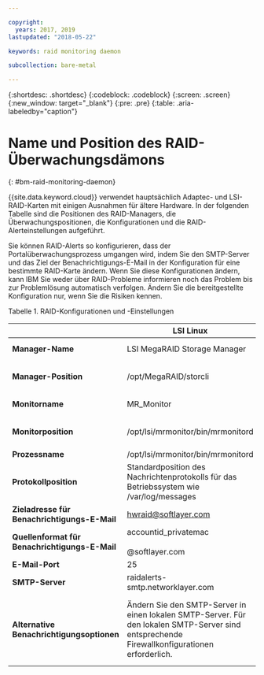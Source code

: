 ```yaml
---

copyright:
  years: 2017, 2019
lastupdated: "2018-05-22"

keywords: raid monitoring daemon

subcollection: bare-metal

---
```


{:shortdesc: .shortdesc}
{:codeblock: .codeblock}
{:screen: .screen}
{:new_window: target="_blank"}
{:pre: .pre}
{:table: .aria-labeledby="caption"}

# Name und Position des RAID-Überwachungsdämons
{: #bm-raid-monitoring-daemon}

{{site.data.keyword.cloud}} verwendet hauptsächlich Adaptec- und LSI-RAID-Karten mit einigen Ausnahmen für ältere Hardware. In der folgenden Tabelle sind die Positionen des RAID-Managers, die Überwachungspositionen, die Konfigurationen und die RAID-Alerteinstellungen aufgeführt.

Sie können RAID-Alerts so konfigurieren, dass der Portalüberwachungsprozess umgangen wird, indem Sie den SMTP-Server und das Ziel der Benachrichtigungs-E-Mail in der Konfiguration für eine bestimmte RAID-Karte ändern. Wenn Sie diese Konfigurationen ändern, kann IBM Sie weder über RAID-Probleme informieren noch das Problem bis zur Problemlösung automatisch verfolgen. Ändern Sie die bereitgestellte Konfiguration nur, wenn Sie die Risiken kennen.

<caption>Tabelle 1. RAID-Konfigurationen und -Einstellungen</caption>

||LSI Linux|LSI Windows|Adaptec Linux|Adaptec Windows|
|---|---|---|---|---|
|**Manager-Name**|LSI MegaRAID Storage Manager|LSI MegaRAID Storage Manager|Adaptec Storage Manager|Adaptec Storage Manager|
|**Manager-Position**|/opt/MegaRAID/storcli|C:\Program Files (x86)\MegaRAID Storage Manager|/usr/StorMan|C:\Program Files\Adaptec\Adaptec Storage Manager|
|**Monitorname**|MR_Monitor|MRMonitor|Adaptec Event Manager|Adaptec Event Manager|
|**Monitorposition**|/opt/lsi/mrmonitor/bin/mrmonitord|C:\Program Files (x86)\LSI\MRMonitor|/usr/StorMan|C:\Program Files\Adaptec\Adaptec Storage Manager|
|**Prozessname**|/opt/lsi/mrmonitor/bin/mrmonitord|||||
|**Protokollposition**|Standardposition des Nachrichtenprotokolls für das Betriebssystem wie /var/log/messages|Nur grafische Benutzeroberfläche|/usr/StorMan/RaidEvtA.log|Nur grafische Benutzeroberfläche|
|**Zieladresse für Benachrichtigungs-E-Mail**|[hwraid@softlayer.com](mailto:hwraid@softlayer.com)|[hwraid@softlayer.com](mailto:hwraid@softlayer.com)|[hwraid@softlayer.com](mailto:hwraid@softlayer.com)|[hwraid@softlayer.com](mailto:hwraid@softlayer.com)|
|**Quellenformat für Benachrichtigungs-E-Mail**|accountid_privatemac<br /><br />@softlayer.com|accountid_privatemac<br /><br />@softlayer.com|accountid_privatemac<br /><br />@softlayer.com|accountid_privatemac<br /><br />@softlayer.com|
|**E-Mail-Port**|25|25|25|25|
|**SMTP-Server**|raidalerts-smtp.networklayer.com|raidalerts-smtp.networklayer.com|raidalerts-smtp.networklayer.com|raidalerts-smtp.networklayer.com|
|**Alternative Benachrichtigungsoptionen**|Ändern Sie den SMTP-Server in einen lokalen SMTP-Server. Für den lokalen SMTP-Server sind entsprechende Firewallkonfigurationen erforderlich.|Ändern Sie den SMTP-Server in einen lokalen SMTP-Server. Für den lokalen SMTP-Server sind entsprechende Firewallkonfigurationen erforderlich.|Ändern Sie den SMTP-Server in einen lokalen SMTP-Server. Für den lokalen SMTP-Server sind entsprechende Firewallkonfigurationen erforderlich.|Ändern Sie den SMTP-Server in einen lokalen SMTP-Server. Für den lokalen SMTP-Server sind entsprechende Firewallkonfigurationen erforderlich.|
